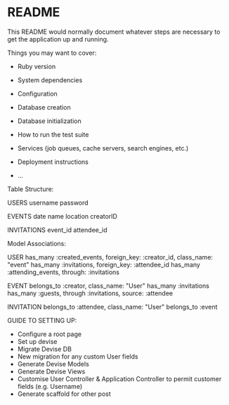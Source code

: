 # README

This README would normally document whatever steps are necessary to get the
application up and running.

Things you may want to cover:

* Ruby version

* System dependencies

* Configuration

* Database creation

* Database initialization

* How to run the test suite

* Services (job queues, cache servers, search engines, etc.)

* Deployment instructions

* ...



Table Structure:

USERS
  username
  password

EVENTS
  date
  name
  location
  creatorID

INVITATIONS
  event_id
  attendee_id

Model Associations:

USER
  has_many :created_events, foreign_key: :creator_id, class_name: "event"
  has_many :invitations, foreign_key: :attendee_id
  has_many :attending_events, through: :invitations

EVENT
  belongs_to :creator, class_name: "User"
  has_many :invitations
  has_many :guests, through :invitations, source: :attendee

INVITATION
  belongs_to :attendee, class_name: "User"
  belongs_to :event



GUIDE TO SETTING UP:
 - Configure a root page
 - Set up devise
 - Migrate Devise DB
 - New migration for any custom User fields
 - Generate Devise Models
  - Generate Devise Views
  - Customise User Controller & Application Controller to permit customer fields (e.g. Username)
  - Generate scaffold for other post